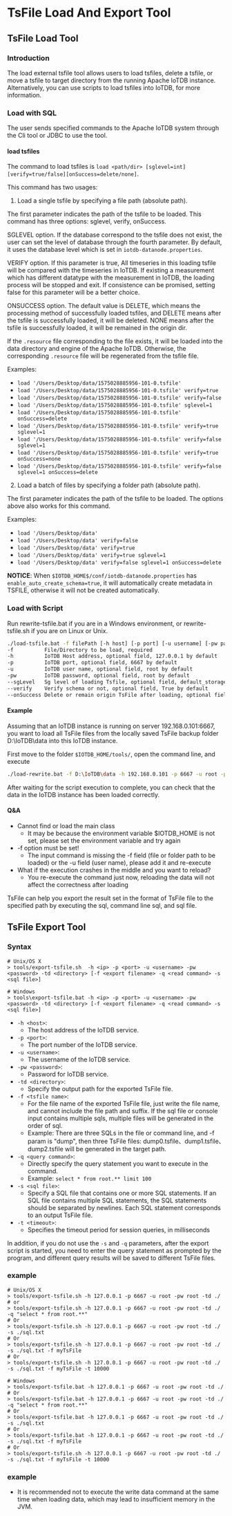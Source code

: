 <!--

    Licensed to the Apache Software Foundation (ASF) under one
    or more contributor license agreements.  See the NOTICE file
    distributed with this work for additional information
    regarding copyright ownership.  The ASF licenses this file
    to you under the Apache License, Version 2.0 (the
    "License"); you may not use this file except in compliance
    with the License.  You may obtain a copy of the License at
    
        http://www.apache.org/licenses/LICENSE-2.0
    
    Unless required by applicable law or agreed to in writing,
    software distributed under the License is distributed on an
    "AS IS" BASIS, WITHOUT WARRANTIES OR CONDITIONS OF ANY
    KIND, either express or implied.  See the License for the
    specific language governing permissions and limitations
    under the License.

-->
# TsFile Load And Export Tool

## TsFile Load Tool

### Introduction

The load external tsfile tool allows users to load tsfiles, delete a tsfile, or move a tsfile to target directory from the running Apache IoTDB instance. Alternatively, you can use scripts to load tsfiles into IoTDB, for more information.

### Load with SQL

The user sends specified commands to the Apache IoTDB system through the Cli tool or JDBC to use the tool.

#### load tsfiles

The command to load tsfiles is `load <path/dir> [sglevel=int][verify=true/false][onSuccess=delete/none]`.

This command has two usages:

1. Load a single tsfile by specifying a file path (absolute path).

The first parameter indicates the path of the tsfile to be loaded. This command has three options: sglevel, verify, onSuccess.

SGLEVEL option. If the database correspond to the tsfile does not exist, the user can set the level of database through the fourth parameter. By default, it uses the database level which is set in `iotdb-datanode.properties`.

VERIFY option. If this parameter is true, All timeseries in this loading tsfile will be compared with the timeseries in IoTDB. If existing a measurement which has different datatype with the measurement in IoTDB, the loading process will be stopped and exit. If consistence can be promised, setting false for this parameter will be a better choice.

ONSUCCESS option. The default value is DELETE, which means  the processing method of successfully loaded tsfiles, and DELETE means  after the tsfile is successfully loaded, it will be deleted. NONE means after the tsfile is successfully loaded, it will be remained in the origin dir.

If the `.resource` file corresponding to the file exists, it will be loaded into the data directory and engine of the Apache IoTDB. Otherwise, the corresponding `.resource` file will be regenerated from the tsfile file.

Examples:

* `load '/Users/Desktop/data/1575028885956-101-0.tsfile'`
* `load '/Users/Desktop/data/1575028885956-101-0.tsfile' verify=true`
* `load '/Users/Desktop/data/1575028885956-101-0.tsfile' verify=false`
* `load '/Users/Desktop/data/1575028885956-101-0.tsfile' sglevel=1`
* `load '/Users/Desktop/data/1575028885956-101-0.tsfile' onSuccess=delete`
* `load '/Users/Desktop/data/1575028885956-101-0.tsfile' verify=true sglevel=1`
* `load '/Users/Desktop/data/1575028885956-101-0.tsfile' verify=false sglevel=1`
* `load '/Users/Desktop/data/1575028885956-101-0.tsfile' verify=true onSuccess=none`
* `load '/Users/Desktop/data/1575028885956-101-0.tsfile' verify=false sglevel=1 onSuccess=delete`

2. Load a batch of files by specifying a folder path (absolute path).

The first parameter indicates the path of the tsfile to be loaded. The options above also works for this command.

Examples:

* `load '/Users/Desktop/data'`
* `load '/Users/Desktop/data' verify=false`
* `load '/Users/Desktop/data' verify=true`
* `load '/Users/Desktop/data' verify=true sglevel=1`
* `load '/Users/Desktop/data' verify=false sglevel=1 onSuccess=delete`

**NOTICE**:  When `$IOTDB_HOME$/conf/iotdb-datanode.properties` has `enable_auto_create_schema=true`, it will automatically create metadata in TSFILE, otherwise it will not be created automatically.

### Load with Script

Run rewrite-tsfile.bat if you are in a Windows environment, or rewrite-tsfile.sh if you are on Linux or Unix.

```bash
./load-tsfile.bat -f filePath [-h host] [-p port] [-u username] [-pw password] [--sgLevel int] [--verify true/false] [--onSuccess none/delete]
-f 			File/Directory to be load, required
-h 			IoTDB Host address, optional field, 127.0.0.1 by default
-p 			IoTDB port, optional field, 6667 by default
-u 			IoTDB user name, optional field, root by default
-pw 		IoTDB password, optional field, root by default
--sgLevel 	Sg level of loading Tsfile, optional field, default_storage_group_level in 				iotdb-common.properties by default
--verify 	Verify schema or not, optional field, True by default
--onSuccess Delete or remain origin TsFile after loading, optional field, none by default
```

#### Example

Assuming that an IoTDB instance is running on server 192.168.0.101:6667, you want to load all TsFile files from the locally saved TsFile backup folder D:\IoTDB\data into this IoTDB instance.

First move to the folder `$IOTDB_HOME/tools/`, open the command line, and execute

```bash
./load-rewrite.bat -f D:\IoTDB\data -h 192.168.0.101 -p 6667 -u root -pw root
```

After waiting for the script execution to complete, you can check that the data in the IoTDB instance has been loaded correctly.

#### Q&A

- Cannot find or load the main class
  - It may be because the environment variable $IOTDB_HOME is not set, please set the environment variable and try again
- -f option must be set!
  - The input command is missing the -f field (file or folder path to be loaded) or the -u field (user name), please add it and re-execute
- What if the execution crashes in the middle and you want to reload?
  - You re-execute the command just now, reloading the data will not affect the correctness after loading

TsFile can help you export the result set in the format of TsFile file to the specified path by executing the sql, command line sql, and sql file.

## TsFile Export Tool

### Syntax

```shell
# Unix/OS X
> tools/export-tsfile.sh  -h <ip> -p <port> -u <username> -pw <password> -td <directory> [-f <export filename> -q <read command> -s <sql file>]

# Windows
> tools\export-tsfile.bat -h <ip> -p <port> -u <username> -pw <password> -td <directory> [-f <export filename> -q <read command> -s <sql file>]
```

* `-h <host>`:
  - The host address of the IoTDB service.
* `-p <port>`:
  - The port number of the IoTDB service.
* `-u <username>`:
  - The username of the IoTDB service.
* `-pw <password>`:
  - Password for IoTDB service.
* `-td <directory>`:
  - Specify the output path for the exported TsFile file.
* `-f <tsfile name>`:
  - For the file name of the exported TsFile file, just write the file name, and cannot include the file path and suffix. If the sql file or console input contains multiple sqls, multiple files will be generated in the order of sql.
  - Example: There are three SQLs in the file or command line, and -f param is "dump", then three TsFile files: dump0.tsfile、dump1.tsfile、dump2.tsfile will be generated in the target path.
* `-q <query command>`:
  - Directly specify the query statement you want to execute in the command.
  - Example: `select * from root.** limit 100`
* `-s <sql file>`:
  - Specify a SQL file that contains one or more SQL statements. If an SQL file contains multiple SQL statements, the SQL statements should be separated by newlines. Each SQL statement corresponds to an output TsFile file.
* `-t <timeout>`:
  - Specifies the timeout period for session queries, in milliseconds


In addition, if you do not use the `-s` and `-q` parameters, after the export script is started, you need to enter the query statement as prompted by the program, and different query results will be saved to different TsFile files.

### example

```shell
# Unix/OS X
> tools/export-tsfile.sh -h 127.0.0.1 -p 6667 -u root -pw root -td ./
# or
> tools/export-tsfile.sh -h 127.0.0.1 -p 6667 -u root -pw root -td ./ -q "select * from root.**"
# Or
> tools/export-tsfile.sh -h 127.0.0.1 -p 6667 -u root -pw root -td ./ -s ./sql.txt
# Or
> tools/export-tsfile.sh -h 127.0.0.1 -p 6667 -u root -pw root -td ./ -s ./sql.txt -f myTsFile
# Or
> tools/export-tsfile.sh -h 127.0.0.1 -p 6667 -u root -pw root -td ./ -s ./sql.txt -f myTsFile -t 10000

# Windows
> tools/export-tsfile.bat -h 127.0.0.1 -p 6667 -u root -pw root -td ./
# Or
> tools/export-tsfile.bat -h 127.0.0.1 -p 6667 -u root -pw root -td ./ -q "select * from root.**"
# Or
> tools/export-tsfile.bat -h 127.0.0.1 -p 6667 -u root -pw root -td ./ -s ./sql.txt
# Or
> tools/export-tsfile.bat -h 127.0.0.1 -p 6667 -u root -pw root -td ./ -s ./sql.txt -f myTsFile
# Or
> tools/export-tsfile.sh -h 127.0.0.1 -p 6667 -u root -pw root -td ./ -s ./sql.txt -f myTsFile -t 10000
```

### example
- It is recommended not to execute the write data command at the same time when loading data, which may lead to insufficient memory in the JVM.